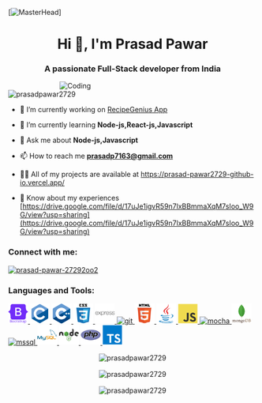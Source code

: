 [![MasterHead](https://miro.medium.com/v2/resize:fit:1400/1*C8gWRnGYKl8E6K1qePqVXg.jpeg)]
<h1 align="center">Hi 👋, I'm Prasad Pawar</h1>
<h3 align="center">A passionate Full-Stack developer from India</h3>
<img align="right" alt="Coding" width="400" src="https://i.pinimg.com/originals/e1/f3/41/e1f3413bf5036045713341394f617225.gif">


<p align="left"> <img src="https://komarev.com/ghpvc/?username=prasadpawar2729&label=Profile%20views&color=0e75b6&style=flat" alt="prasadpawar2729" /> </p>

- 🔭 I’m currently working on [RecipeGenius App](https://recipe-genius-app-4quw.vercel.app/)

- 🌱 I’m currently learning **Node-js,React-js,Javascript**

- 💬 Ask me about **Node-js,Javascript**

- 📫 How to reach me **prasadp7163@gmail.com**
  
- 👨‍💻 All of my projects are available at https://prasad-pawar2729-github-io.vercel.app/

- 📄 Know about my experiences [https://drive.google.com/file/d/17uJe1igvR59n7lxBBmmaXqM7sIoo_W9G/view?usp=sharing](https://drive.google.com/file/d/17uJe1igvR59n7lxBBmmaXqM7sIoo_W9G/view?usp=sharing)

<h3 align="left">Connect with me:</h3>
<p align="left">
<a href="https://linkedin.com/in/prasad-pawar-27292oo2" target="blank"><img align="center" src="https://raw.githubusercontent.com/rahuldkjain/github-profile-readme-generator/master/src/images/icons/Social/linked-in-alt.svg" alt="prasad-pawar-27292oo2" height="30" width="40" /></a>
</p>
<h3 align="left">Languages and Tools:</h3>
<p align="left">
  <a href="https://getbootstrap.com" target="_blank" rel="noreferrer">
    <img src="https://raw.githubusercontent.com/devicons/devicon/master/icons/bootstrap/bootstrap-plain-wordmark.svg" alt="bootstrap" width="40" height="40"/>
  </a>
  <a href="https://www.cprogramming.com/" target="_blank" rel="noreferrer">
    <img src="https://raw.githubusercontent.com/devicons/devicon/master/icons/c/c-original.svg" alt="c" width="40" height="40"/>
  </a>
  <a href="https://www.w3schools.com/cpp/" target="_blank" rel="noreferrer">
    <img src="https://raw.githubusercontent.com/devicons/devicon/master/icons/cplusplus/cplusplus-original.svg" alt="cplusplus" width="40" height="40"/>
  </a>
  <a href="https://www.w3schools.com/css/" target="_blank" rel="noreferrer">
    <img src="https://raw.githubusercontent.com/devicons/devicon/master/icons/css3/css3-original-wordmark.svg" alt="css3" width="40" height="40"/>
  </a>
  <a href="https://expressjs.com" target="_blank" rel="noreferrer">
    <img src="https://raw.githubusercontent.com/devicons/devicon/master/icons/express/express-original-wordmark.svg" alt="express" width="40" height="40"/>
  </a>
  <a href="https://git-scm.com/" target="_blank" rel="noreferrer">
    <img src="https://www.vectorlogo.zone/logos/git-scm/git-scm-icon.svg" alt="git" width="40" height="40"/>
  </a>
  <a href="https://www.w3.org/html/" target="_blank" rel="noreferrer">
    <img src="https://raw.githubusercontent.com/devicons/devicon/master/icons/html5/html5-original-wordmark.svg" alt="html5" width="40" height="40"/>
  </a>
  <a href="https://www.java.com" target="_blank" rel="noreferrer">
    <img src="https://raw.githubusercontent.com/devicons/devicon/master/icons/java/java-original.svg" alt="java" width="40" height="40"/>
  </a>
  <a href="https://developer.mozilla.org/en-US/docs/Web/JavaScript" target="_blank" rel="noreferrer">
    <img src="https://raw.githubusercontent.com/devicons/devicon/master/icons/javascript/javascript-original.svg" alt="javascript" width="40" height="40"/>
  </a>
  <a href="https://mochajs.org" target="_blank" rel="noreferrer">
    <img src="https://www.vectorlogo.zone/logos/mochajs/mochajs-icon.svg" alt="mocha" width="40" height="40"/>
  </a>
  <a href="https://www.mongodb.com/" target="_blank" rel="noreferrer">
    <img src="https://raw.githubusercontent.com/devicons/devicon/master/icons/mongodb/mongodb-original-wordmark.svg" alt="mongodb" width="40" height="40"/>
  </a>
  <a href="https://www.microsoft.com/en-us/sql-server" target="_blank" rel="noreferrer">
    <img src="https://www.svgrepo.com/show/303229/microsoft-sql-server-logo.svg" alt="mssql" width="40" height="40"/>
  </a>
  <a href="https://www.mysql.com/" target="_blank" rel="noreferrer">
    <img src="https://raw.githubusercontent.com/devicons/devicon/master/icons/mysql/mysql-original-wordmark.svg" alt="mysql" width="40" height="40"/>
  </a>
  <a href="https://nodejs.org" target="_blank" rel="noreferrer">
    <img src="https://raw.githubusercontent.com/devicons/devicon/master/icons/nodejs/nodejs-original-wordmark.svg" alt="nodejs" width="40" height="40"/>
  </a>
  <a href="https://www.php.net" target="_blank" rel="noreferrer">
    <img src="https://raw.githubusercontent.com/devicons/devicon/master/icons/php/php-original.svg" alt="php" width="40" height="40"/>
  </a>
  <a href="https://www.typescriptlang.org/" target="_blank" rel="noreferrer">
    <img src="https://raw.githubusercontent.com/devicons/devicon/master/icons/typescript/typescript-original.svg" alt="typescript" width="40" height="40"/>
  </a>
</p>

<p align="center">
  <img align="center" src="https://github-readme-stats.vercel.app/api/top-langs?username=prasadpawar2729&show_icons=true&locale=en&layout=compact" alt="prasadpawar2729" />
</p>

<p align="center">
  <img align="center" src="https://github-readme-stats.vercel.app/api?username=prasadpawar2729&show_icons=true&locale=en" alt="prasadpawar2729" />
</p>

<p align="center">
  <img align="center" src="https://github-readme-streak-stats.herokuapp.com/?user=prasadpawar2729&" alt="prasadpawar2729" />
</p>
